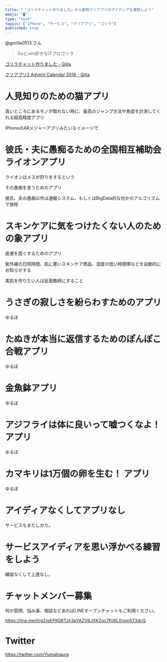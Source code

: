 ```yaml
---
title: "「ゴリラチャット作りました」から動物クソアプリのアイディアを連想しよう"
emoji: "🖥"
type: "tech"
topics: ["iPhone", "サービス", "クソアプリ", "ゴリラ"]
published: true
---
```


@gorilla0513 さん

>Goとvim好きなITプロゴリラ


[ゴリラチャット作りました - Qiita](https://qiita.com/gorilla0513/items/3828378f92103cba0ab0)

[クソアプリ2 Advent Calendar 2018 - Qiita](https://qiita.com/advent-calendar/2018/kuso-app2)

# 人見知りのための猫アプリ

高いところにあるモノが取れない時に、最高のジャンプ方法や角度を計測してくれる超高精度アプリ

iPhoneのARメジャーアプリみたいなイメージで

# 彼氏・夫に愚痴るための全国相互補助会 ライオンアプリ

ライオンはメスが狩りをするという

その愚痴を言うためのアプリ

彼氏、夫の愚痴以外は通報システム、もしくはBigData的な何かのアルゴリズムで排除

# スキンケアに気をつけたくない人のための象アプリ

皮膚を固くするためのアプリ

紫外線の日照時間、肌に悪いスキンケア商品、湿度の低い時間帯などを自動的にお知らせする

美肌を作りたい人は反面教師にすること


# うさぎの寂しさを紛らわすためのアプリ

ゆるぼ

# たぬきが本当に返信するためのぽんぽこ合戦アプリ

ゆるぼ

# 金魚鉢アプリ

ゆるぼ

# アジフライは体に良いって嘘つくなよ！ アプリ

ゆるぼ

# カマキリは1万個の卵を生む！ アプリ

ゆるぼ

# アイディアなくしてアプリなし

サービスもまたしかり。

# サービスアイディアを思い浮かべる練習をしよう

練習なくして上達なし。








<!-- Update From Qiita API -->

# チャットメンバー募集


何か質問、悩み事、相談などあればLINEオープンチャットもご利用ください。

https://line.me/ti/g2/eEPltQ6Tzh3pYAZV8JXKZqc7PJ6L0rpm573dcQ





# Twitter


https://twitter.com/YumaInaura


<!-- Update From Qiita API -->


